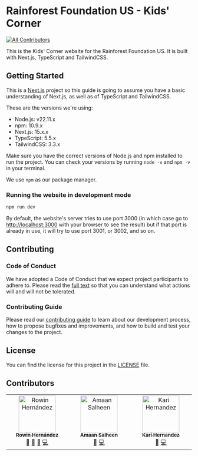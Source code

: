 # Rainforest Foundation US - Kids' Corner

<!-- ALL-CONTRIBUTORS-BADGE:START - Do not remove or modify this section -->

[![All Contributors](https://img.shields.io/badge/all_contributors-3-orange.svg?style=flat-square)](#contributors-)

<!-- ALL-CONTRIBUTORS-BADGE:END -->

This is the Kids' Corner website for the Rainforest Foundation US. It is built with Next.js, TypeScript and TailwindCSS.

## Getting Started

This is a [Next.js](https://nextjs.org/) project so this guide is going to assume you have a basic understanding of Next.js, as well as of TypeScript and TailwindCSS.

These are the versions we're using:

- Node.js: v22.11.x
- npm: 10.9.x
- Next.js: 15.x.x
- TypeScript: 5.5.x
- TailwindCSS: 3.3.x

Make sure you have the correct versions of Node.js and npm installed to run the project. You can check your versions by running `node -v` and `npm -v` in your terminal.

We use `npm` as our package manager.

### Running the website in development mode

```bash
npm run dev
```

By default, the website's server tries to use port 3000 (in which case go to [http://localhost:3000](http://localhost:3000) with your browser to see the result) but if that port is already in use, it will try to use port 3001, or 3002, and so on.

## Contributing

### Code of Conduct

We have adopted a Code of Conduct that we expect project participants to adhere to. Please read the [full text](CODE_OF_CONDUCT.md) so that you can understand what actions will and will not be tolerated.

### Contributing Guide

Please read our [contributing guide](CONTRIBUTING.md) to learn about our development process, how to propose bugfixes and improvements, and how to build and test your changes to the project.

## License

You can find the license for this project in the [LICENSE](LICENSE) file.

## Contributors

<!-- ALL-CONTRIBUTORS-LIST:START - Do not remove or modify this section -->
<!-- prettier-ignore-start -->
<!-- markdownlint-disable -->
<table>
  <tbody>
    <tr>
      <td align="center" valign="top" width="14.28%"><a href="http://rowinbot.com"><img src="https://avatars.githubusercontent.com/u/18468260?v=4?s=100" width="100px;" alt="Rowin Hernández"/><br /><sub><b>Rowin Hernández</b></sub></a><br /><a href="#maintenance-rowinbot" title="Maintenance">🚧</a> <a href="https://github.com/Rainforest-Foundation-US/kids-section-website/commits?author=rowinbot" title="Documentation">📖</a> <a href="https://github.com/Rainforest-Foundation-US/kids-section-website/pulls?q=is%3Apr+reviewed-by%3Arowinbot" title="Reviewed Pull Requests">👀</a> <a href="https://github.com/Rainforest-Foundation-US/kids-section-website/commits?author=rowinbot" title="Code">💻</a></td>
      <td align="center" valign="top" width="14.28%"><a href="https://github.com/amaans1997"><img src="https://avatars.githubusercontent.com/u/90647633?v=4?s=100" width="100px;" alt="Amaan Salheen"/><br /><sub><b>Amaan Salheen</b></sub></a><br /><a href="#maintenance-amaans1997" title="Maintenance">🚧</a> <a href="https://github.com/Rainforest-Foundation-US/kids-section-website/commits?author=amaans1997" title="Code">💻</a></td>
      <td align="center" valign="top" width="14.28%"><a href="https://github.com/karihernandez"><img src="https://avatars.githubusercontent.com/u/68033826?v=4?s=100" width="100px;" alt="Kari Hernandez "/><br /><sub><b>Kari Hernandez </b></sub></a><br /><a href="#design-karihernandez" title="Design">🎨</a> <a href="https://github.com/Rainforest-Foundation-US/kids-section-website/commits?author=karihernandez" title="Code">💻</a></td>
    </tr>
  </tbody>
</table>

<!-- markdownlint-restore -->
<!-- prettier-ignore-end -->

<!-- ALL-CONTRIBUTORS-LIST:END -->
<!-- prettier-ignore-start -->
<!-- markdownlint-disable -->

<!-- markdownlint-restore -->
<!-- prettier-ignore-end -->

<!-- ALL-CONTRIBUTORS-LIST:END -->
